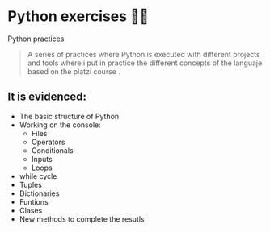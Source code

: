 # Python exercises 👨‍💻
Python  practices

>A series of practices where Python is executed with different projects and tools where i put in practice the different concepts of the languaje based on the platzi course .

## It is evidenced:
* The basic structure of Python
* Working on the console:
	* Files
	* Operators 
	* Conditionals
	* Inputs
	* Loops
* while cycle
* Tuples
* Dictionaries
* Funtions
* Clases
* New methods to complete the resutls
